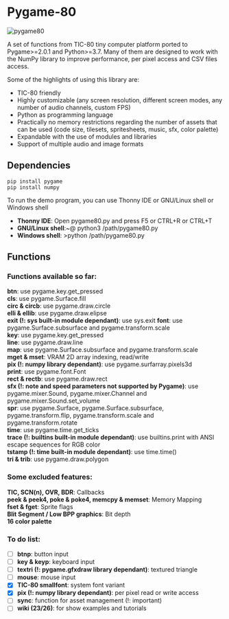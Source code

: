 # Pygame-80

![pygame80](https://user-images.githubusercontent.com/74131798/137247572-a0919aa6-76d7-4139-a688-234a28cfc4d0.gif)

A set of functions from TIC-80 tiny computer platform ported to Pygame>=2.0.1 and Python>=3.7. Many of them are designed to work with the NumPy library to improve performance, per pixel access and CSV files access.  

Some of the highlights of using this library are:  
* TIC-80 friendly  
* Highly customizable (any screen resolution, different screen modes, any number of audio channels, custom FPS)  
* Python as programming language  
* Practically no memory restrictions regarding the number of assets that can be used (code size, tilesets, spritesheets, music, sfx, color palette)  
* Expandable with the use of modules and libraries  
* Support of multiple audio and image formats  

## Dependencies
```
pip install pygame
pip install numpy
```

To run the demo program, you can use Thonny IDE or GNU/Linux shell or Windows shell

- **Thonny IDE**: Open pygame80.py and press F5 or CTRL+R or CTRL+T
- **GNU/Linux shell**:~@ python3 /path/pygame80.py
- **Windows shell**: >python /path/pygame80.py

## Functions
### Functions available so far:  
**btn**: use pygame.key.get_pressed  
**cls**: use pygame.Surface.fill  
**circ & circb**: use pygame.draw.circle  
**elli & ellib**: use pygame.draw.elipse  
**exit (!: sys built-in module dependant)**: use sys.exit
**font**: use pygame.Surface.subsurface and pygame.transform.scale  
**key**: use pygame.key.get_pressed  
**line**: use pygame.draw.line  
**map**: use pygame.Surface.subsurface and pygame.transform.scale  
**mget & mset**: VRAM 2D array indexing, read/write  
**pix (!: numpy library dependant)**: use pygame.surfarray.pixels3d  
**print**: use pygame.font.Font  
**rect & rectb**: use pygame.draw.rect  
**sfx (!: note and speed parameters not supported by Pygame)**: use pygame.mixer.Sound, pygame.mixer.Channel and pygame.mixer.Sound.set_volume  
**spr**: use pygame.Surface, pygame.Surface.subsurface, pygame.transform.flip, pygame.transform.scale and pygame.transform.rotate  
**time**: use pygame.time.get_ticks  
**trace (!: builtins built-in module dependant)**: use builtins.print with ANSI escape sequences for RGB color  
**tstamp (!: time built-in module dependant)**: use time.time()  
**tri & trib**: use pygame.draw.polygon

### Some excluded features:  
**TIC, SCN(n), OVR, BDR**: Callbacks  
**peek & peek4, poke & poke4, memcpy & memset**: Memory Mapping  
**fset & fget**: Sprite flags  
**Blit Segment / Low BPP graphics**: Bit depth  
**16 color palette**

### To do list:  
- [ ] **btnp**: button input  
- [ ] **key & keyp**: keyboard input  
- [ ] **textri (!: pygame.gfxdraw library dependant)**: textured triangle  
- [ ] **mouse**: mouse input  
- [x] **TIC-80 smallfont**: system font variant  
- [x] **pix (!: numpy library dependant)**: per pixel read or write access  
- [ ] **sync**: function for asset management (!: important)  
- [ ] **wiki (23/26)**: for show examples and tutorials  
